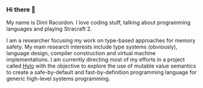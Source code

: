 ### Hi there 👋

My name is Dimi Racordon.
I love coding stuff, talking about programming languages and playing Stracraft 2.

I am a researcher focusing my work on type-based approaches for memory safety.
My main research interests include type systems (obviously), language design, compiler construction and virtual machine implementations.
I am currently directing most of my efforts in a project called [Hylo](https://www.hylo-lang.org) with the objective to explore the use of mutable value semantics to create a safe-by-default and fast-by-definition programming language for generic high-level systems programming.

<!--
**kyouko-taiga/kyouko-taiga** is a ✨ _special_ ✨ repository because its `README.md` (this file) appears on your GitHub profile.

Here are some ideas to get you started:

- 🔭 I’m currently working on ...
- 🌱 I’m currently learning ...
- 👯 I’m looking to collaborate on ...
- 🤔 I’m looking for help with ...
- 💬 Ask me about ...
- 📫 How to reach me: ...
- 😄 Pronouns: ...
- ⚡ Fun fact: ...
-->
